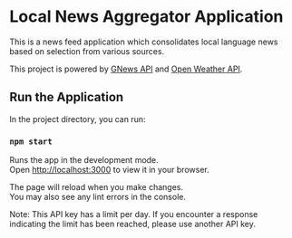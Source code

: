 # Local News Aggregator Application

This is a news feed application which consolidates local language news based on selection from various sources.

This project is powered by  [GNews API](https://gnews.io/) and [Open Weather API](https://openweathermap.org/api).

## Run the Application

In the project directory, you can run:

### `npm start`

Runs the app in the development mode.\
Open [http://localhost:3000](http://localhost:3000) to view it in your browser.

The page will reload when you make changes.\
You may also see any lint errors in the console.

Note: This API key has a limit per day. If you encounter a response indicating the limit has been reached, please use another API key.

